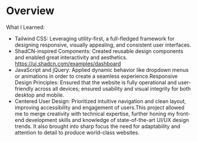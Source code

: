 # Overview  
What I Learned:

- Tailwind CSS: Leveraging utility-first, a full-fledged framework for designing responsive, visually appealing, and consistent user interfaces.
- ShadCN-inspired Components: Created reusable design components and enabled great interactivity and aesthetics. https://ui.shadcn.com/examples/dashboard
- JavaScript and jQuery: Applied dynamic behavior like dropdown menus or animations in order to create a seamless experience.Responsive Design Principles: Ensured that the website is fully operational and user-friendly across all devices; ensured usability and visual integrity for both desktop and mobile.  
- Centered User Design: Prioritized intuitive navigation and clean layout, improving accessibility and engagement of users.This project allowed me to merge creativity with technical expertise, further honing my front-end development skills and knowledge of state-of-the-art UI/UX design trends. It also brought into sharp focus the need for adaptability and attention to detail to produce world-class websites.
